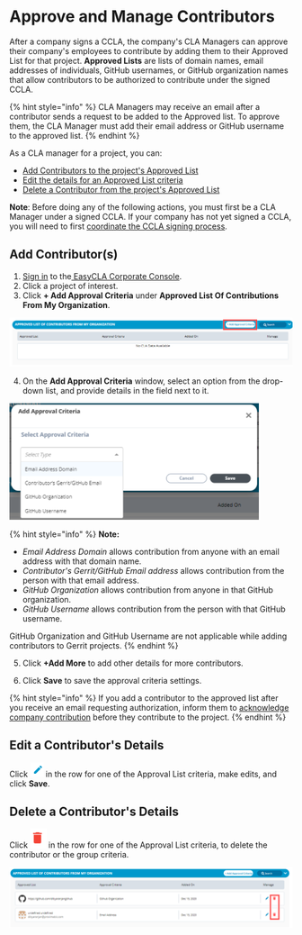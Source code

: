 # Approve and Manage Contributors

After a company signs a CCLA, the company's CLA Managers can approve their company's employees to contribute by adding them to their Approved List for that project. **Approved Lists** are lists of domain names, email addresses of individuals, GitHub usernames, or GitHub organization names that allow contributors to be authorized to contribute under the signed CCLA.

{% hint style="info" %}
CLA Managers may receive an email after a contributor sends a request to be added to the Approved list. To approve them, the CLA Manager must add their email address or GitHub username to the approved list.
{% endhint %}

As a CLA manager for a project, you can:

* [Add Contributors to the project's Approved List](approve-and-manage-contributors.md#add-contributor-s)
* [Edit the details for an Approved List criteria](approve-and-manage-contributors.md#edit-a-contributors-details)
* [Delete a Contributor from the project's Approved List](approve-and-manage-contributors.md#delete-a-contributors-details)

**Note**: Before doing any of the following actions, you must first be a CLA Manager under a signed CCLA. If your company has not yet signed a CCLA, you will need to first [coordinate the CCLA signing process](coordinate-signing-ccla.md).

## **Add Contributor\(s\)**

1. ​[Sign in](sign-in-to-the-easycla-corporate-console.md) to the[ EasyCLA Corporate Console](https://organization.lfx.linuxfoundation.org/company/dashboard).
2. Click a project of interest.
3. Click **+ Add Approval Criteria** under **Approved List Of Contributions From My Organization**.

![Add Approval Criteria](../../.gitbook/assets/add-approval-criteria.png)

4. On the **Add Approval Criteria** window, select an option from the drop-down list, and provide details in the field next to it.

![Add Approval Criteria](../../.gitbook/assets/add-approval-criteria%20%281%29.png)

{% hint style="info" %}
**Note:**

* _Email Address Domain_ allows contribution from anyone with an email address with that domain name.
* _Contributor's Gerrit/GitHub Email address_ allows contribution from the person with that email address.
* _GitHub Organization_ allows contribution from anyone in that GitHub organization.
* _GitHub Username_ allows contribution from the person with that GitHub username.

GitHub Organization and GitHub Username are not applicable while adding contributors to Gerrit projects.
{% endhint %}

5. Click **+Add More** to add other details for more contributors.

6. Click **Save** to save the approval criteria settings.

{% hint style="info" %}
If you add a contributor to the approved list after you receive an email requesting authorization, inform them to [acknowledge company contribution](../contributors/corporate-contributor.md#acknowledge-company-contribution) before they contribute to the project.
{% endhint %}

## Edit a Contributor's Details

Click ![](../../.gitbook/assets/edit-icon.png) in the row for one of the Approval List criteria, make edits, and click **Save**.

## Delete a Contributor's Details

Click ![](../../.gitbook/assets/delete-icon.png) in the row for one of the Approval List criteria, to delete the contributor or the group criteria.

![Delete Contributors](../../.gitbook/assets/delete-contributors.png)

